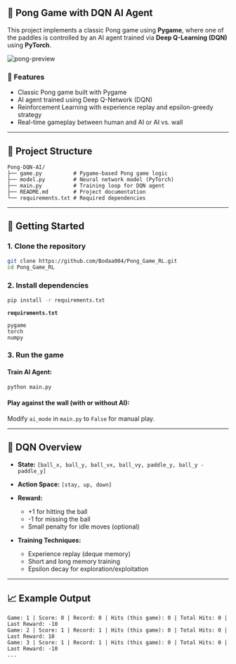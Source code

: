 ## 🏓 Pong Game with DQN AI Agent

This project implements a classic Pong game using **Pygame**, where one of the paddles is controlled by an AI agent trained via **Deep Q-Learning (DQN)** using **PyTorch**.

![pong-preview](https://upload.wikimedia.org/wikipedia/commons/1/1b/Pong.gif)

### 🎯 Features

* Classic Pong game built with Pygame
* AI agent trained using Deep Q-Network (DQN)
* Reinforcement Learning with experience replay and epsilon-greedy strategy
* Real-time gameplay between human and AI or AI vs. wall

---

## 📂 Project Structure

```
Pong-DQN-AI/
├── game.py          # Pygame-based Pong game logic
├── model.py         # Neural network model (PyTorch)
├── main.py          # Training loop for DQN agent
├── README.md        # Project documentation
└── requirements.txt # Required dependencies
```

---

## 🚀 Getting Started

### 1. Clone the repository

```bash
git clone https://github.com/Bodaa004/Pong_Game_RL.git
cd Pong_Game_RL
```

### 2. Install dependencies

```bash
pip install -r requirements.txt
```

**`requirements.txt`**

```
pygame
torch
numpy
```

### 3. Run the game

#### Train AI Agent:

```bash
python main.py
```

#### Play against the wall (with or without AI):

Modify `ai_mode` in `main.py` to `False` for manual play.

---

## 🧠 DQN Overview

* **State:** `[ball_x, ball_y, ball_vx, ball_vy, paddle_y, ball_y - paddle_y]`

* **Action Space:** `[stay, up, down]`

* **Reward:**

  * +1 for hitting the ball
  * -1 for missing the ball
  * Small penalty for idle moves (optional)

* **Training Techniques:**

  * Experience replay (deque memory)
  * Short and long memory training
  * Epsilon decay for exploration/exploitation

---

## 📈 Example Output

```
Game: 1 | Score: 0 | Record: 0 | Hits (this game): 0 | Total Hits: 0 | Last Reward: -10
Game: 2 | Score: 1 | Record: 1 | Hits (this game): 0 | Total Hits: 0 | Last Reward: 10
Game: 3 | Score: 1 | Record: 1 | Hits (this game): 0 | Total Hits: 0 | Last Reward: -10
...
```
